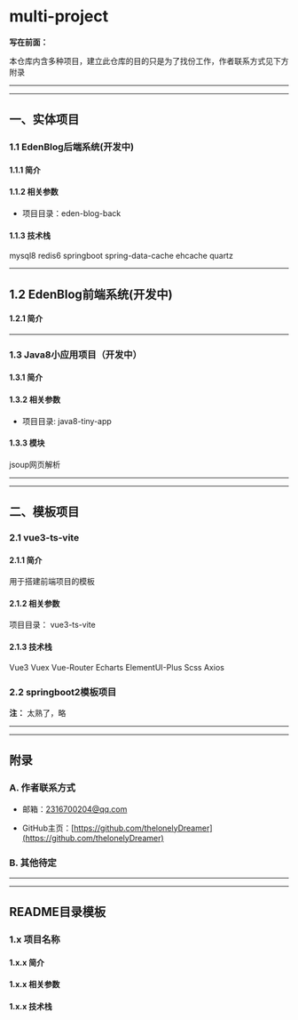# multi-project

**写在前面：** 

本仓库内含多种项目，建立此仓库的目的只是为了找份工作，作者联系方式见下方附录

---

---

## 一、实体项目

### 1.1 EdenBlog后端系统(开发中)

#### 1.1.1 简介

#### 1.1.2 相关参数

- 项目目录：eden-blog-back

#### 1.1.3 技术栈

mysql8 redis6 springboot spring-data-cache ehcache quartz 

---

## 1.2 EdenBlog前端系统(开发中)

#### 1.2.1 简介



---

### 1.3 Java8小应用项目（开发中）

#### 1.3.1 简介

#### 1.3.2 相关参数

- 项目目录: java8-tiny-app

#### 1.3.3 模块

jsoup网页解析 

---

---

## 二、模板项目

### 2.1 vue3-ts-vite

#### 2.1.1 简介

用于搭建前端项目的模板

#### 2.1.2 相关参数

项目目录： vue3-ts-vite

#### 2.1.3 技术栈

Vue3 Vuex Vue-Router Echarts ElementUI-Plus Scss Axios

### 2.2 springboot2模板项目

**注：** 太熟了，略

---

---

## 附录

### A. 作者联系方式

- 邮箱：2316700204@qq.com

- GitHub主页：[https://github.com/thelonelyDreamer](https://github.com/thelonelyDreamer)

### B. 其他待定

---

---

## README目录模板

### 1.x 项目名称

#### 1.x.x 简介

#### 1.x.x 相关参数

#### 1.x.x 技术栈